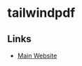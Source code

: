 # tailwindpdf

## Links

- [Main Website](https://tailwindpdf.com)

<!--
595 x 842
1368 x 1936
1190 x 1684
-->
